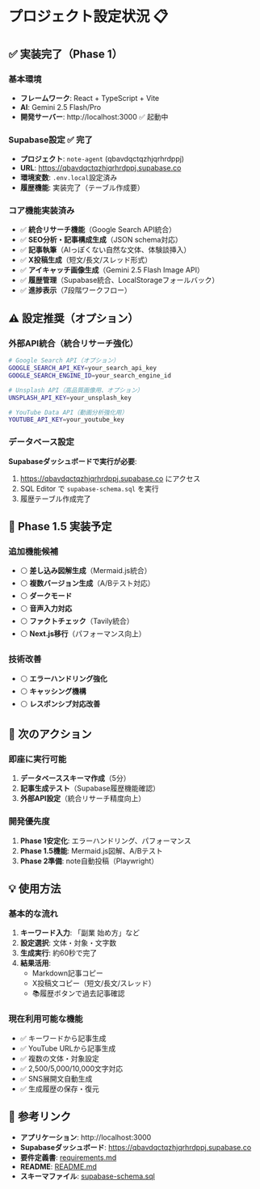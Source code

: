 # プロジェクト設定状況 📋

## ✅ 実装完了（Phase 1）

### 基本環境
- **フレームワーク**: React + TypeScript + Vite
- **AI**: Gemini 2.5 Flash/Pro
- **開発サーバー**: http://localhost:3000 ✅ 起動中

### Supabase設定 ✅ 完了
- **プロジェクト**: `note-agent` (qbavdqctqzhjqrhrdppj)
- **URL**: https://qbavdqctqzhjqrhrdppj.supabase.co
- **環境変数**: `.env.local`設定済み
- **履歴機能**: 実装完了（テーブル作成要）

### コア機能実装済み
- ✅ **統合リサーチ機能**（Google Search API統合）
- ✅ **SEO分析・記事構成生成**（JSON schema対応）
- ✅ **記事執筆**（AIっぽくない自然な文体、体験談挿入）
- ✅ **X投稿生成**（短文/長文/スレッド形式）
- ✅ **アイキャッチ画像生成**（Gemini 2.5 Flash Image API）
- ✅ **履歴管理**（Supabase統合、LocalStorageフォールバック）
- ✅ **進捗表示**（7段階ワークフロー）

## ⚠️ 設定推奨（オプション）

### 外部API統合（統合リサーチ強化）
```bash
# Google Search API（オプション）
GOOGLE_SEARCH_API_KEY=your_search_api_key
GOOGLE_SEARCH_ENGINE_ID=your_search_engine_id

# Unsplash API（高品質画像用、オプション）
UNSPLASH_API_KEY=your_unsplash_key

# YouTube Data API（動画分析強化用）
YOUTUBE_API_KEY=your_youtube_key
```

### データベース設定
**Supabaseダッシュボードで実行が必要**:
1. https://qbavdqctqzhjqrhrdppj.supabase.co にアクセス
2. SQL Editor で `supabase-schema.sql` を実行
3. 履歴テーブル作成完了

## 🔄 Phase 1.5 実装予定

### 追加機能候補
- ⚪ **差し込み図解生成**（Mermaid.js統合）
- ⚪ **複数バージョン生成**（A/Bテスト対応）
- ⚪ **ダークモード**
- ⚪ **音声入力対応**
- ⚪ **ファクトチェック**（Tavily統合）
- ⚪ **Next.js移行**（パフォーマンス向上）

### 技術改善
- ⚪ **エラーハンドリング強化**
- ⚪ **キャッシング機構**
- ⚪ **レスポンシブ対応改善**

## 🚀 次のアクション

### 即座に実行可能
1. **データベーススキーマ作成**（5分）
2. **記事生成テスト**（Supabase履歴機能確認）
3. **外部API設定**（統合リサーチ精度向上）

### 開発優先度
1. **Phase 1安定化**: エラーハンドリング、パフォーマンス
2. **Phase 1.5機能**: Mermaid.js図解、A/Bテスト
3. **Phase 2準備**: note自動投稿（Playwright）

## 💡 使用方法

### 基本的な流れ
1. **キーワード入力**: 「副業 始め方」など
2. **設定選択**: 文体・対象・文字数
3. **生成実行**: 約60秒で完了
4. **結果活用**: 
   - Markdown記事コピー
   - X投稿文コピー（短文/長文/スレッド）
   - 📚履歴ボタンで過去記事確認

### 現在利用可能な機能
- ✅ キーワードから記事生成
- ✅ YouTube URLから記事生成
- ✅ 複数の文体・対象設定
- ✅ 2,500/5,000/10,000文字対応
- ✅ SNS展開文自動生成
- ✅ 生成履歴の保存・復元

## 🔗 参考リンク
- **アプリケーション**: http://localhost:3000
- **Supabaseダッシュボード**: https://qbavdqctqzhjqrhrdppj.supabase.co
- **要件定義書**: [requirements.md](./requirements.md)
- **README**: [README.md](./README.md)
- **スキーマファイル**: [supabase-schema.sql](./supabase-schema.sql)